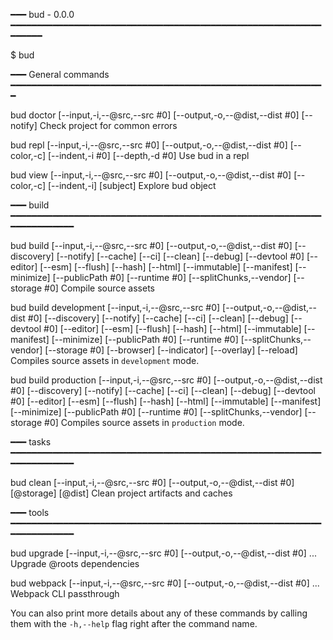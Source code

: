 ━━━ bud - 0.0.0 ━━━━━━━━━━━━━━━━━━━━━━━━━━━━━━━━━━━━━━━━━━━━━━━━━━━━━━━━━━━━━━━━━

  $ bud <command>

━━━ General commands ━━━━━━━━━━━━━━━━━━━━━━━━━━━━━━━━━━━━━━━━━━━━━━━━━━━━━━━━━━━━

  bud doctor [--input,-i,--@src,--src #0] [--output,-o,--@dist,--dist #0] [--notify]
    Check project for common errors

  bud repl [--input,-i,--@src,--src #0] [--output,-o,--@dist,--dist #0] [--color,-c] [--indent,-i #0] [--depth,-d #0]
    Use bud in a repl

  bud view [--input,-i,--@src,--src #0] [--output,-o,--@dist,--dist #0] [--color,-c] [--indent,-i] [subject]
    Explore bud object

━━━ build ━━━━━━━━━━━━━━━━━━━━━━━━━━━━━━━━━━━━━━━━━━━━━━━━━━━━━━━━━━━━━━━━━━━━━━━

  bud build [--input,-i,--@src,--src #0] [--output,-o,--@dist,--dist #0] [--discovery] [--notify] [--cache] [--ci] [--clean] [--debug] [--devtool #0] [--editor] [--esm] [--flush] [--hash] [--html] [--immutable] [--manifest] [--minimize] [--publicPath #0] [--runtime #0] [--splitChunks,--vendor] [--storage #0]
    Compile source assets

  bud build development [--input,-i,--@src,--src #0] [--output,-o,--@dist,--dist #0] [--discovery] [--notify] [--cache] [--ci] [--clean] [--debug] [--devtool #0] [--editor] [--esm] [--flush] [--hash] [--html] [--immutable] [--manifest] [--minimize] [--publicPath #0] [--runtime #0] [--splitChunks,--vendor] [--storage #0] [--browser] [--indicator] [--overlay] [--reload]
    Compiles source assets in `development` mode.

  bud build production [--input,-i,--@src,--src #0] [--output,-o,--@dist,--dist #0] [--discovery] [--notify] [--cache] [--ci] [--clean] [--debug] [--devtool #0] [--editor] [--esm] [--flush] [--hash] [--html] [--immutable] [--manifest] [--minimize] [--publicPath #0] [--runtime #0] [--splitChunks,--vendor] [--storage #0]
    Compiles source assets in `production` mode.

━━━ tasks ━━━━━━━━━━━━━━━━━━━━━━━━━━━━━━━━━━━━━━━━━━━━━━━━━━━━━━━━━━━━━━━━━━━━━━━

  bud clean [--input,-i,--@src,--src #0] [--output,-o,--@dist,--dist #0] [@storage] [@dist]
    Clean project artifacts and caches

━━━ tools ━━━━━━━━━━━━━━━━━━━━━━━━━━━━━━━━━━━━━━━━━━━━━━━━━━━━━━━━━━━━━━━━━━━━━━━

  bud upgrade [--input,-i,--@src,--src #0] [--output,-o,--@dist,--dist #0] ...
    Upgrade @roots dependencies

  bud webpack [--input,-i,--@src,--src #0] [--output,-o,--@dist,--dist #0] ...
    Webpack CLI passthrough

You can also print more details about any of these commands by calling them with 
the `-h,--help` flag right after the command name.